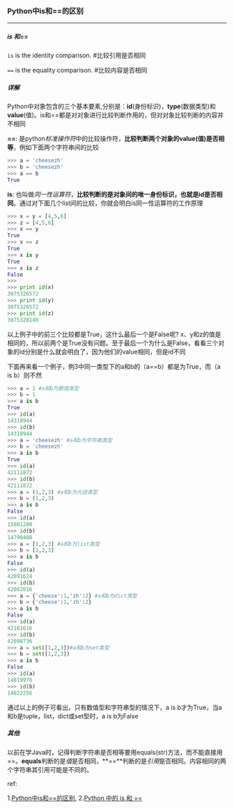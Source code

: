 ### Python中is和==的区别

***

##### is 和==

`is` is the identity comparison. #比较引用是否相同

`==` is the equality comparison. #比较内容是否相同



##### 详解

Python中对象包含的三个基本要素,分别是：**id**(身份标识)，**type**(数据类型)和**value**(值)。is和==都是对对象进行比较判断作用的，但对对象比较判断的内容并不相同

**==**:   是python*标准操作符*中的比较操作符，**比较判断两个对象的value(值)是否相等**，例如下面两个字符串间的比较

```python
>>> a = 'cheesezh'
>>> b = 'cheesezh'
>>> a == b
True
```

**is**:   也叫做*同一性运算符*，**比较判断的是对象间的唯一身份标识，也就是id是否相同**。通过对下面几个list间的比较，你就会明白is同一性运算符的工作原理

```python
>>> x = y = [4,5,6]
>>> z = [4,5,6]
>>> x == y
True
>>> x == z
True
>>> x is y
True
>>> x is z
False
>>>
>>> print id(x)
3075326572
>>> print id(y)
3075326572
>>> print id(z)
3075328140
```

以上例子中的前三个比较都是True，这什么最后一个是False呢? x、y和z的值是相同的，所以前两个是True没有问题。至于最后一个为什么是False，看看三个对象的id分别是什么就会明白了，因为他们的value相同，但是id不同

下面再来看一个例子，例3中同一类型下的a和b的（a==b）都是为True，而（a is b）则不然

```python
>>> a = 1 #a和b为数值类型
>>> b = 1
>>> a is b
True
>>> id(a)
14318944
>>> id(b)
14318944
>>> a = 'cheesezh' #a和b为字符串类型
>>> b = 'cheesezh'
>>> a is b
True
>>> id(a)
42111872
>>> id(b)
42111872
>>> a = (1,2,3) #a和b为元组类型
>>> b = (1,2,3)
>>> a is b
False
>>> id(a)
15001280
>>> id(b)
14790408
>>> a = [1,2,3] #a和b为list类型
>>> b = [1,2,3]
>>> a is b
False
>>> id(a)
42091624
>>> id(b)
42082016
>>> a = {'cheese':1,'zh':2} #a和b为dict类型
>>> b = {'cheese':1,'zh':2}
>>> a is b
False
>>> id(a)
42101616
>>> id(b)
42098736
>>> a = set([1,2,3])#a和b为set类型
>>> b = set([1,2,3])
>>> a is b
False
>>> id(a)
14819976
>>> id(b)
14822256
```

通过以上的例子可看出，只有数值型和字符串型的情况下，a is b才为True，当a和b是tuple，list，dict或set型时，a is b为False



##### 其他

以前在学Java时，记得判断字符串是否相等要用equals(str)方法，而不能直接用==。**equals**判断的是*值*是否相同，**==**判断的是*引用*是否相同。内容相同的两个字符串其引用可能是不同的。

ref:

1.[Python中is和==的区别](http://www.cnblogs.com/CheeseZH/p/5260560.html),   2.[Python 中的 is 和 ==](http://www.cnblogs.com/restran/archive/2013/04/02/2996686.html)